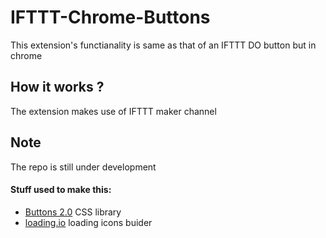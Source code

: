 # IFTTT-Chrome-Buttons
This extension's functianality is same as that of an IFTTT DO button but in chrome

## How it works ?
The extension makes use of IFTTT maker channel

## Note
The repo is still under development


#### Stuff used to make this:
 * [Buttons 2.0](https://github.com/alexwolfe/Buttons/) CSS library
 * [loading.io](http://loading.io/) loading icons buider
